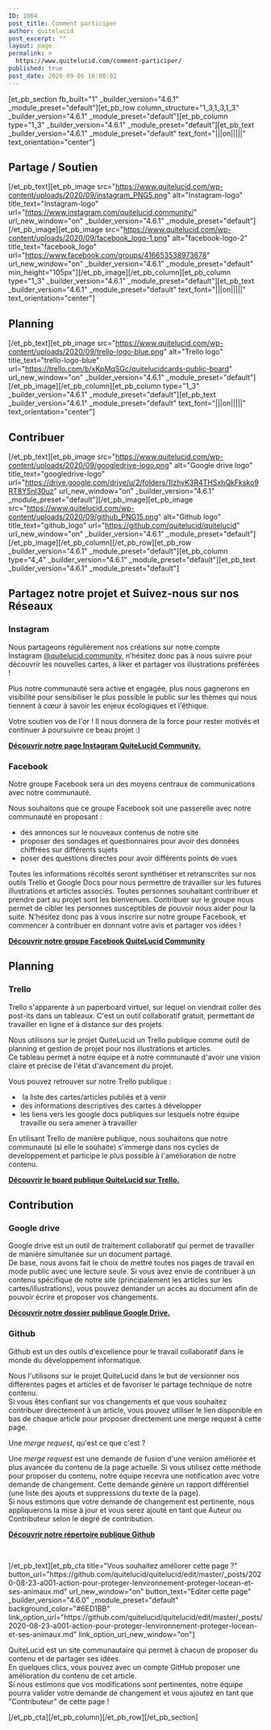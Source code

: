 ```yaml
---
ID: 1064
post_title: Comment participer
author: quitelucid
post_excerpt: ""
layout: page
permalink: >
  https://www.quitelucid.com/comment-participer/
published: true
post_date: 2020-09-06 16:00:02
---
```

[et_pb_section fb_built="1" _builder_version="4.6.1" _module_preset="default"][et_pb_row column_structure="1_3,1_3,1_3" _builder_version="4.6.1" _module_preset="default"][et_pb_column type="1_3" _builder_version="4.6.1" _module_preset="default"][et_pb_text _builder_version="4.6.1" _module_preset="default" text_font="|||on|||||" text_orientation="center"]<h2><strong>Partage / Soutien</strong></h2>[/et_pb_text][et_pb_image src="https://www.quitelucid.com/wp-content/uploads/2020/09/instagram_PNG5.png" alt="Instagram-logo" title_text="Instagram-logo" url="https://www.instagram.com/quitelucid.community/" url_new_window="on" _builder_version="4.6.1" _module_preset="default"][/et_pb_image][et_pb_image src="https://www.quitelucid.com/wp-content/uploads/2020/09/facebook_logo-1.png" alt="facebook-logo-2" title_text="facebook_logo" url="https://www.facebook.com/groups/416653538973678" url_new_window="on" _builder_version="4.6.1" _module_preset="default" min_height="105px"][/et_pb_image][/et_pb_column][et_pb_column type="1_3" _builder_version="4.6.1" _module_preset="default"][et_pb_text _builder_version="4.6.1" _module_preset="default" text_font="|||on|||||" text_orientation="center"]<h2><strong>Planning</strong></h2>[/et_pb_text][et_pb_image src="https://www.quitelucid.com/wp-content/uploads/2020/09/trello-logo-blue.png" alt="Trello logo" title_text="trello-logo-blue" url="https://trello.com/b/xKpMqSGc/quitelucidcards-public-board" url_new_window="on" _builder_version="4.6.1" _module_preset="default"][/et_pb_image][/et_pb_column][et_pb_column type="1_3" _builder_version="4.6.1" _module_preset="default"][et_pb_text _builder_version="4.6.1" _module_preset="default" text_font="|||on|||||" text_orientation="center"]<h2><strong>Contribuer</strong></h2>[/et_pb_text][et_pb_image src="https://www.quitelucid.com/wp-content/uploads/2020/09/googledrive-logo.png" alt="Google drive logo" title_text="googledrive-logo" url="https://drive.google.com/drive/u/2/folders/1IzhvK3R4THSxhQkFksko9RT8Y5nl30uz" url_new_window="on" _builder_version="4.6.1" _module_preset="default"][/et_pb_image][et_pb_image src="https://www.quitelucid.com/wp-content/uploads/2020/09/github_PNG15.png" alt="Github logo" title_text="github_logo" url="https://github.com/quitelucid/quitelucid" url_new_window="on" _builder_version="4.6.1" _module_preset="default"][/et_pb_image][/et_pb_column][/et_pb_row][et_pb_row _builder_version="4.6.1" _module_preset="default"][et_pb_column type="4_4" _builder_version="4.6.1" _module_preset="default"][et_pb_text _builder_version="4.6.1" _module_preset="default"]<h2><strong>Partagez notre projet et Suivez-nous sur nos Réseaux</strong></h2>
<h3><strong></strong></h3>
<h3>Instagram</h3>
<p><strong></strong></p>
<p><span style="font-size: 14px;">Nous partageons régulièrement nos créations sur notre compte Instagram <a href="https://www.instagram.com/quitelucid.community/">@quitelucid.community</a>, n’hésitez donc pas à nous suivre pour découvrir les nouvelles cartes, à liker et partager vos illustrations préférées !</span></p>
<p>Plus notre communauté sera active et engagée, plus nous gagnerons en visibilité pour sensibiliser le plus possible le public sur les thèmes qui nous tiennent à cœur à savoir les enjeux écologiques et l'éthique.</p>
<p><span style="font-weight: 400;">Votre soutien vos de l'or ! Il nous donnera de la force pour rester motivés et continuer à poursuivre ce beau projet :)</span></p>
<p><strong><a href="https://www.instagram.com/quitelucid.community/">Découvrir notre page Instagram QuiteLucid Community.</a></strong></p>
<h3>Facebook</h3>
<p>Notre groupe Facebook sera un des moyens centraux de communications avec notre communauté.</p>
<p>Nous souhaitons que ce groupe Facebook soit une passerelle avec notre communauté en proposant :</p>
<ul>
<li>des annonces sur le nouveaux contenus de notre site</li>
<li>proposer des sondages et questionnaires pour avoir des données chiffrées sur différents sujets</li>
<li>poser des questions directes pour avoir différents points de vues</li>
</ul>
<p>Toutes les informations récoltés seront synthétiser et retranscrites sur nos outils Trello et Google Docs pour nous permettre de travailler sur les futures illustrations et articles associés. Toutes personnes souhaitant contribuer et prendre part au projet sont les bienvenues. Contribuer sur le groupe nous permet de cibler les personnes susceptibles de pouvoir nous aider pour la suite. N'hésitez donc pas à vous inscrire sur notre groupe Facebook, et commencer à contribuer en donnant votre avis et partager vos idées !</p>
<p><a href="https://www.facebook.com/groups/416653538973678"><strong>Découvrir notre groupe Facebook QuiteLucid Community</strong></a></p>
<h2><strong>Planning</strong></h2>
<h3><strong></strong></h3>
<h3>Trello</h3>
<p>Trello s'apparente à un paperboard virtuel, sur lequel on viendrait coller des post-its dans un tableaux. C'est un outil collaboratif gratuit, permettant de travailler en ligne et à distance sur des projets.</p>
<p>Nous utilisons sur le projet QuiteLucid un Trello publique comme outil de planning et gestion de projet pour nos illustrations et articles.<br />Ce tableau permet à notre équipe et à notre communauté d'avoir une vision claire et précise de l'état d'avancement du projet.</p>
<p>Vous pouvez retrouver sur notre Trello publique :</p>
<ul>
<li> la liste des cartes/articles publiés et à venir</li>
<li>des informations descriptives des cartes à développer</li>
<li>les liens vers les google docs publiques sur lesquels notre équipe travaille ou sera amener à travailler</li>
</ul>
<p>En utilisant Trello de manière publique, nous souhaitons que notre communauté (si elle le souhaite) s'immerge dans nos cycles de developpement et participe le plus possible à l'amélioration de notre contenu. <span style="font-size: 14px;"> </span></p>
<p><a href="https://trello.com/b/xKpMqSGc/quitelucidcards-public-board"><strong>Découvrir le board publique QuiteLucid sur Trello.</strong></a></p>
<h2><strong>Contribution</strong></h2>
<h3></h3>
<h3>Google drive</h3>
<p>Google drive est un outil de traitement collaboratif qui permet de travailler de manière simultanée sur un document partagé.<br /> De base, nous avons fait le choix de mettre toutes nos pages de travail en mode public avec une lecture seule. Si vous avez envie de contribuer à un contenu spécifique de notre site (principalement les articles sur les cartes/illustrations), vous pouvez demander un accès au document afin de pouvoir écrire et proposer vos changements.</p>
<p><strong><a href="https://drive.google.com/drive/u/2/folders/1IzhvK3R4THSxhQkFksko9RT8Y5nl30uz">Découvrir notre dossier publique Google Drive.</a></strong></p>
<h3>Github</h3>
<p><span style="font-size: 14px;">Github est un des outils d'excellence pour le travail collaboratif dans le monde du développement informatique.</span></p>
<p>Nous l'utilisons sur le projet QuiteLucid dans le but de versionner nos différentes pages et articles et de favoriser le partage technique de notre contenu.<br /> Si vous êtes confiant sur vos changements et que vous souhaitez contribuer directement à un article, vous pouvez utiliser le lien disponible en bas de chaque article pour proposer directement une merge request à cette page.</p>
<p>Une <em>merge request</em>, qu'est ce que c'est ?</p>
<p>Une <em>merge request</em> est une demande de fusion d'une version améliorée et plus avancée du contenu de la page actuelle. Si vous utilisez cette méthode pour proposer du contenu, notre équipe recevra une notification avec votre demande de changement. Cette demande génère un rapport différentiel (une liste des ajouts et suppressions du texte de la page).<br /> Si nous estimons que votre demande de changement est pertinente, nous appliquerons la mise à jour et vous serez ajouté en tant que Auteur ou Contributeur selon le degré de contribution.</p>
<p><a href="https://github.com/quitelucid/quitelucid"><strong>Découvrir notre répertoire publique Github</strong></a></p>
<p>&nbsp;</p>[/et_pb_text][et_pb_cta title="Vous souhaitez améliorer cette page ?" button_url="https://github.com/quitelucid/quitelucid/edit/master/_posts/2020-08-23-a001-action-pour-proteger-lenvironnement-proteger-locean-et-ses-animaux.md" url_new_window="on" button_text="Editer cette page" _builder_version="4.6.0" _module_preset="default" background_color="#6ED1BB" link_option_url="https://github.com/quitelucid/quitelucid/edit/master/_posts/2020-08-23-a001-action-pour-proteger-lenvironnement-proteger-locean-et-ses-animaux.md" link_option_url_new_window="on"]<p>QuiteLucid est un site communautaire qui permet à chacun de proposer du contenu et de partager ses idées.<br /> En quelques clics, vous pouvez avec un compte GitHub proposer une amélioration du contenu de cet article.<br /> Si nous estimons que vos modifications sont pertinentes, notre équipe pourra valider votre demande de changement et vous ajoutez en tant que "Contributeur" de cette page !</p>[/et_pb_cta][/et_pb_column][/et_pb_row][/et_pb_section]
